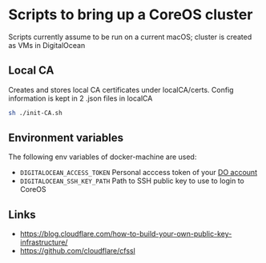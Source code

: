 # Scripts to bring up a CoreOS cluster
Scripts currently assume to be run on a current macOS; cluster is created as VMs in DigitalOcean

## Local CA
Creates and stores local CA certificates under localCA/certs. Config information is kept in 2 .json files in localCA
```bash
sh ./init-CA.sh
```

## Environment variables
The following env variables of docker-machine are used:
  - `DIGITALOCEAN_ACCESS_TOKEN`   Personal acccess token of your [DO account](https://cloud.digitalocean.com/settings/api/tokens)
  - `DIGITALOCEAN_SSH_KEY_PATH`   Path to SSH public key to use to login to CoreOS

## Links
  - https://blog.cloudflare.com/how-to-build-your-own-public-key-infrastructure/
  - https://github.com/cloudflare/cfssl
